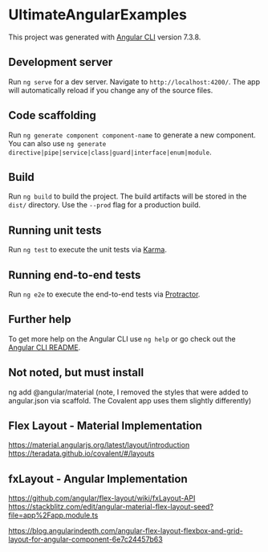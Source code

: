 # UltimateAngularExamples

This project was generated with [Angular CLI](https://github.com/angular/angular-cli) version 7.3.8.

## Development server

Run `ng serve` for a dev server. Navigate to `http://localhost:4200/`. The app will automatically reload if you change any of the source files.

## Code scaffolding

Run `ng generate component component-name` to generate a new component. You can also use `ng generate directive|pipe|service|class|guard|interface|enum|module`.

## Build

Run `ng build` to build the project. The build artifacts will be stored in the `dist/` directory. Use the `--prod` flag for a production build.

## Running unit tests

Run `ng test` to execute the unit tests via [Karma](https://karma-runner.github.io).

## Running end-to-end tests

Run `ng e2e` to execute the end-to-end tests via [Protractor](http://www.protractortest.org/).

## Further help

To get more help on the Angular CLI use `ng help` or go check out the [Angular CLI README](https://github.com/angular/angular-cli/blob/master/README.md).

## Not noted, but must install
ng add @angular/material (note, I removed the styles that were added to angular.json via scaffold. The Covalent app uses them slightly differently)

## Flex Layout - Material Implementation
https://material.angularjs.org/latest/layout/introduction
https://teradata.github.io/covalent/#/layouts 

## fxLayout - Angular Implementation
https://github.com/angular/flex-layout/wiki/fxLayout-API
https://stackblitz.com/edit/angular-material-flex-layout-seed?file=app%2Fapp.module.ts

https://blog.angularindepth.com/angular-flex-layout-flexbox-and-grid-layout-for-angular-component-6e7c24457b63